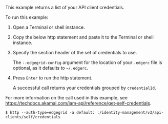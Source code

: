 This example returns a list of your API client credentials.

To run this example:

1. Open a Terminal or shell instance.

2. Copy the below http statement and paste it to the Terminal or shell instance.

3. Specify the section header of the set of credentials to use.

   The `--edgegrid-config` argument for the location of your `.edgerc` file is optional, as it defaults to `~/.edgerc`.

4. Press `Enter` to run the http statement.

   A successful call returns your credentials grouped by `credentialId`.

For more information on the call used in this example, see https://techdocs.akamai.com/iam-api/reference/get-self-credentials.

```
$ http --auth-type=edgegrid -a default: :/identity-management/v3/api-clients/self/credentials
```
